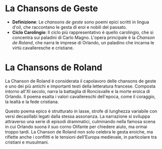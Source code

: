 # La Chansons de Geste

- **Definizione**: Le *chansons de geste* sono poemi epici scritti in lingua d'oil, che raccontano le gesta di eroi e nobili del passato.
- **Ciclo Carolingio**: Il ciclo più rappresentativo è quello carolingio, che si concentra sui paladini di Carlo Magno. L'opera principale è la *Chanson de Roland*, che narra le imprese di Orlando, un paladino che incarna le virtù cavalleresche e cristiane.

# La Chansons de Roland

La Chanson de Roland è considerata il capolavoro delle chansons de geste e uno dei più antichi e importanti testi della letteratura francese. Composta intorno all'XI secolo, narra la battaglia di Roncisvalle e la morte eroica di Orlando. Il poema esalta i valori cavallereschi dell'epoca, come il coraggio, la lealtà e la fede cristiana.

Questo poema epico è strutturato in lasse, strofe di lunghezza variabile con versi decasillabi legati dalla stessa assonanza. La narrazione si sviluppa attraverso una serie di episodi drammatici, culminando nella famosa scena in cui Orlando suona il suo corno Olifante per chiedere aiuto, ma ormai troppo tardi. La Chanson de Roland non solo celebra le gesta eroiche, ma riflette anche i conflitti e le tensioni dell'Europa medievale, in particolare tra cristiani e musulmani.
